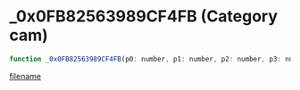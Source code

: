 # _0x0FB82563989CF4FB (Category cam)

```js
function _0x0FB82563989CF4FB(p0: number, p1: number, p2: number, p3: number): void
```

[filename](_0x0FB82563989CF4FB_m.md ':include')